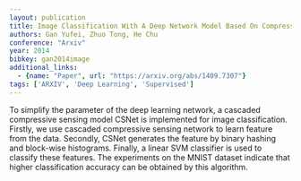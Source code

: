 ```yaml
---
layout: publication
title: Image Classification With A Deep Network Model Based On Compressive Sensing
authors: Gan Yufei, Zhuo Tong, He Chu
conference: "Arxiv"
year: 2014
bibkey: gan2014image
additional_links:
  - {name: "Paper", url: "https://arxiv.org/abs/1409.7307"}
tags: ['ARXIV', 'Deep Learning', 'Supervised']
---
```

To simplify the parameter of the deep learning network, a cascaded compressive sensing model CSNet is implemented for image classification. Firstly, we use cascaded compressive sensing network to learn feature from the data. Secondly, CSNet generates the feature by binary hashing and block-wise histograms. Finally, a linear SVM classifier is used to classify these features. The experiments on the MNIST dataset indicate that higher classification accuracy can be obtained by this algorithm.

